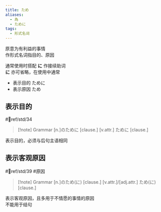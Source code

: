 ```yaml
---
title: ため
aliases:
  - 為
  - ために
tags:
  - 形式名词
---
```

原意为有利益的事情  
作形式名词指目的、原因  

通常使用时搭配 **に** 作接续助词  
**に** 亦可省略，在使用中通常  
- 表示目的 ために  
- 表示原因 ため  

## 表示目的  

 #📖ref/std/34  

> [!note] Grammar
> [n.]のために [clause.]
> [v.attr.] ために [clause.]

表示目的，必须与后句主语相同  

## 表示客观原因  

 #📖ref/std/39 #原因   

> [!note] Grammar
> [n.]のため(に) [clause.]
> [v.attr.]/[adj.attr.] ため(に) [clause.]

表示客观原因，且多用于不情愿的事情的原因  
不能用于结句  

